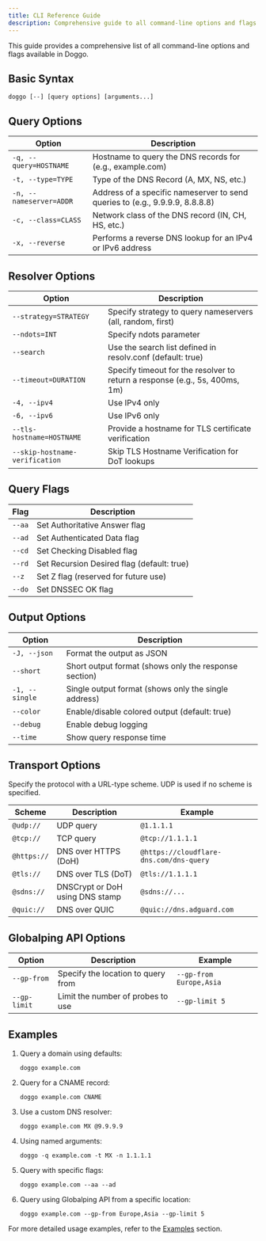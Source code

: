 ```yaml
---
title: CLI Reference Guide
description: Comprehensive guide to all command-line options and flags for Doggo DNS client
---
```


This guide provides a comprehensive list of all command-line options and flags available in Doggo.

## Basic Syntax

```
doggo [--] [query options] [arguments...]
```

## Query Options

| Option                  | Description                                                                  |
| ----------------------- | ---------------------------------------------------------------------------- |
| `-q, --query=HOSTNAME`  | Hostname to query the DNS records for (e.g., example.com)                    |
| `-t, --type=TYPE`       | Type of the DNS Record (A, MX, NS, etc.)                                     |
| `-n, --nameserver=ADDR` | Address of a specific nameserver to send queries to (e.g., 9.9.9.9, 8.8.8.8) |
| `-c, --class=CLASS`     | Network class of the DNS record (IN, CH, HS, etc.)                           |
| `-x, --reverse`         | Performs a reverse DNS lookup for an IPv4 or IPv6 address                    |

## Resolver Options

| Option                         | Description                                                                 |
| ------------------------------ | --------------------------------------------------------------------------- |
| `--strategy=STRATEGY`          | Specify strategy to query nameservers (all, random, first)                  |
| `--ndots=INT`                  | Specify ndots parameter                                                     |
| `--search`                     | Use the search list defined in resolv.conf (default: true)                  |
| `--timeout=DURATION`           | Specify timeout for the resolver to return a response (e.g., 5s, 400ms, 1m) |
| `-4, --ipv4`                   | Use IPv4 only                                                               |
| `-6, --ipv6`                   | Use IPv6 only                                                               |
| `--tls-hostname=HOSTNAME`      | Provide a hostname for TLS certificate verification                         |
| `--skip-hostname-verification` | Skip TLS Hostname Verification for DoT lookups                              |

## Query Flags

| Flag   | Description                                |
| ------ | ------------------------------------------ |
| `--aa` | Set Authoritative Answer flag              |
| `--ad` | Set Authenticated Data flag                |
| `--cd` | Set Checking Disabled flag                 |
| `--rd` | Set Recursion Desired flag (default: true) |
| `--z`  | Set Z flag (reserved for future use)       |
| `--do` | Set DNSSEC OK flag                         |

## Output Options

| Option         | Description                                           |
| -------------- | ----------------------------------------------------- |
| `-J, --json`   | Format the output as JSON                             |
| `--short`      | Short output format (shows only the response section) |
| `-1, --single` | Single output format (shows only the single address)  |
| `--color`      | Enable/disable colored output (default: true)         |
| `--debug`      | Enable debug logging                                  |
| `--time`       | Show query response time                              |

## Transport Options

Specify the protocol with a URL-type scheme. UDP is used if no scheme is specified.

| Scheme      | Description                     | Example                                 |
| ----------- | ------------------------------- | --------------------------------------- |
| `@udp://`   | UDP query                       | `@1.1.1.1`                              |
| `@tcp://`   | TCP query                       | `@tcp://1.1.1.1`                        |
| `@https://` | DNS over HTTPS (DoH)            | `@https://cloudflare-dns.com/dns-query` |
| `@tls://`   | DNS over TLS (DoT)              | `@tls://1.1.1.1`                        |
| `@sdns://`  | DNSCrypt or DoH using DNS stamp | `@sdns://...`                           |
| `@quic://`  | DNS over QUIC                   | `@quic://dns.adguard.com`               |

## Globalping API Options

| Option       | Description                        | Example                 |
| ------------ | ---------------------------------- | ----------------------- |
| `--gp-from`  | Specify the location to query from | `--gp-from Europe,Asia` |
| `--gp-limit` | Limit the number of probes to use  | `--gp-limit 5`          |

## Examples

1. Query a domain using defaults:

   ```
   doggo example.com
   ```

2. Query for a CNAME record:

   ```
   doggo example.com CNAME
   ```

3. Use a custom DNS resolver:

   ```
   doggo example.com MX @9.9.9.9
   ```

4. Using named arguments:

   ```
   doggo -q example.com -t MX -n 1.1.1.1
   ```

5. Query with specific flags:

   ```
   doggo example.com --aa --ad
   ```

6. Query using Globalping API from a specific location:
   ```
   doggo example.com --gp-from Europe,Asia --gp-limit 5
   ```

For more detailed usage examples, refer to the [Examples](/guide/examples) section.
